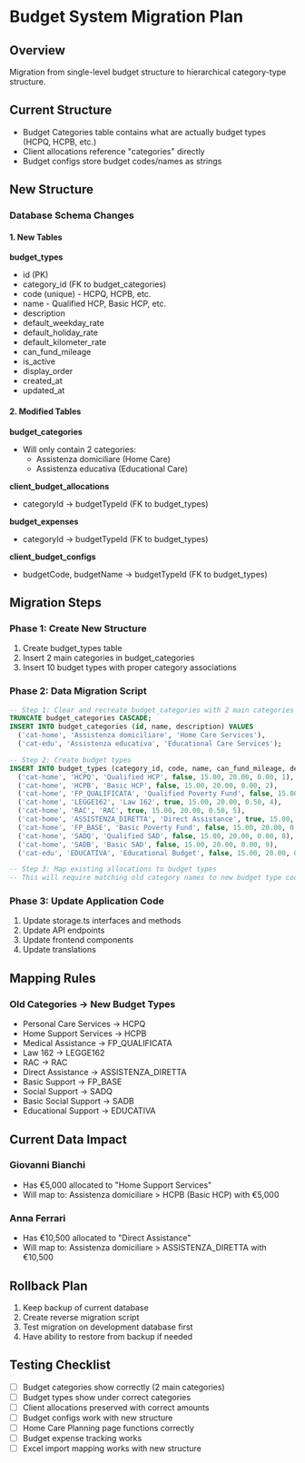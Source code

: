 # Budget System Migration Plan

## Overview
Migration from single-level budget structure to hierarchical category-type structure.

## Current Structure
- Budget Categories table contains what are actually budget types (HCPQ, HCPB, etc.)
- Client allocations reference "categories" directly
- Budget configs store budget codes/names as strings

## New Structure

### Database Schema Changes

#### 1. New Tables
**budget_types**
- id (PK)
- category_id (FK to budget_categories)
- code (unique) - HCPQ, HCPB, etc.
- name - Qualified HCP, Basic HCP, etc.
- description
- default_weekday_rate
- default_holiday_rate
- default_kilometer_rate
- can_fund_mileage
- is_active
- display_order
- created_at
- updated_at

#### 2. Modified Tables
**budget_categories**
- Will only contain 2 categories:
  - Assistenza domiciliare (Home Care)
  - Assistenza educativa (Educational Care)

**client_budget_allocations**
- categoryId → budgetTypeId (FK to budget_types)

**budget_expenses**
- categoryId → budgetTypeId (FK to budget_types)

**client_budget_configs**
- budgetCode, budgetName → budgetTypeId (FK to budget_types)

## Migration Steps

### Phase 1: Create New Structure
1. Create budget_types table
2. Insert 2 main categories in budget_categories
3. Insert 10 budget types with proper category associations

### Phase 2: Data Migration Script
```sql
-- Step 1: Clear and recreate budget_categories with 2 main categories
TRUNCATE budget_categories CASCADE;
INSERT INTO budget_categories (id, name, description) VALUES
  ('cat-home', 'Assistenza domiciliare', 'Home Care Services'),
  ('cat-edu', 'Assistenza educativa', 'Educational Care Services');

-- Step 2: Create budget types
INSERT INTO budget_types (category_id, code, name, can_fund_mileage, default_weekday_rate, default_holiday_rate, default_kilometer_rate, display_order) VALUES
  ('cat-home', 'HCPQ', 'Qualified HCP', false, 15.00, 20.00, 0.00, 1),
  ('cat-home', 'HCPB', 'Basic HCP', false, 15.00, 20.00, 0.00, 2),
  ('cat-home', 'FP_QUALIFICATA', 'Qualified Poverty Fund', false, 15.00, 20.00, 0.00, 3),
  ('cat-home', 'LEGGE162', 'Law 162', true, 15.00, 20.00, 0.50, 4),
  ('cat-home', 'RAC', 'RAC', true, 15.00, 20.00, 0.50, 5),
  ('cat-home', 'ASSISTENZA_DIRETTA', 'Direct Assistance', true, 15.00, 20.00, 0.50, 6),
  ('cat-home', 'FP_BASE', 'Basic Poverty Fund', false, 15.00, 20.00, 0.00, 7),
  ('cat-home', 'SADQ', 'Qualified SAD', false, 15.00, 20.00, 0.00, 8),
  ('cat-home', 'SADB', 'Basic SAD', false, 15.00, 20.00, 0.00, 9),
  ('cat-edu', 'EDUCATIVA', 'Educational Budget', false, 15.00, 20.00, 0.00, 10);

-- Step 3: Map existing allocations to budget types
-- This will require matching old category names to new budget type codes
```

### Phase 3: Update Application Code
1. Update storage.ts interfaces and methods
2. Update API endpoints
3. Update frontend components
4. Update translations

## Mapping Rules

### Old Categories → New Budget Types
- Personal Care Services → HCPQ
- Home Support Services → HCPB  
- Medical Assistance → FP_QUALIFICATA
- Law 162 → LEGGE162
- RAC → RAC
- Direct Assistance → ASSISTENZA_DIRETTA
- Basic Support → FP_BASE
- Social Support → SADQ
- Basic Social Support → SADB
- Educational Support → EDUCATIVA

## Current Data Impact

### Giovanni Bianchi
- Has €5,000 allocated to "Home Support Services"
- Will map to: Assistenza domiciliare > HCPB (Basic HCP) with €5,000

### Anna Ferrari  
- Has €10,500 allocated to "Direct Assistance"
- Will map to: Assistenza domiciliare > ASSISTENZA_DIRETTA with €10,500

## Rollback Plan
1. Keep backup of current database
2. Create reverse migration script
3. Test migration on development database first
4. Have ability to restore from backup if needed

## Testing Checklist
- [ ] Budget categories show correctly (2 main categories)
- [ ] Budget types show under correct categories
- [ ] Client allocations preserved with correct amounts
- [ ] Budget configs work with new structure
- [ ] Home Care Planning page functions correctly
- [ ] Budget expense tracking works
- [ ] Excel import mapping works with new structure